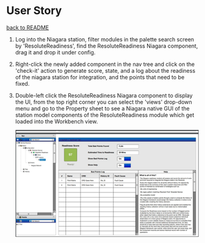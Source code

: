 # User Story
[back to README](README.md)
1. Log into the Niagara station, filter modules in the palette search screen
   by 'ResoluteReadiness', find the ResoluteReadiness Niagara component, drag it and drop it
    under config.
2. Right-click the newly added component in the nav tree and click on the 'check-it' action to 
   generate score, state, and a log about the readiness of the niagara station for integration, 
   and the points that need to be fixed.
3. Double-left click the ResoluteReadiness Niagara component to display the UI, from the top right
   corner you can select the 'views' drop-down menu and go to the Property sheet to see a Niagara
   native GUI of the station model components of the ResoluteReadiness module which get loaded into
   the Workbench view.
   
   ![GUI View](imgs/readiness-ui.jpg)